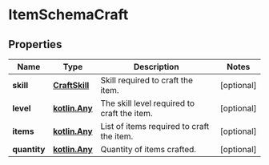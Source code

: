 
# ItemSchemaCraft

## Properties
Name | Type | Description | Notes
------------ | ------------- | ------------- | -------------
**skill** | [**CraftSkill**](CraftSkill.md) | Skill required to craft the item. |  [optional]
**level** | [**kotlin.Any**](.md) | The skill level required to craft the item. |  [optional]
**items** | [**kotlin.Any**](.md) | List of items required to craft the item. |  [optional]
**quantity** | [**kotlin.Any**](.md) | Quantity of items crafted. |  [optional]



